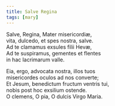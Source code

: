 ```yaml
---
title: Salve Regina
tags: [mary]
---
```


Salve, Regina, Mater misericordiæ,   
vita, dulcedo, et spes nostra, salve.   
Ad te clamamus exsules filii Hevæ,   
Ad te suspiramus, gementes et flentes   
in hac lacrimarum valle.   

Eia, ergo, advocata nostra, illos tuos   
misericordes oculos ad nos converte;   
Et Jesum, benedictum fructum ventris tui,   
nobis post hoc exsilium ostende.   
O clemens, O pia, O dulcis Virgo Maria.   
